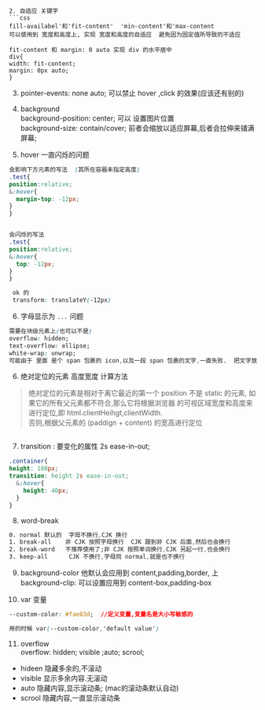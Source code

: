 
```

2. 自适应 关键字
```css
fill-availabel'和'fit-content'  'min-content'和'max-content  
可以使用到 宽度和高度上, 实现 宽度和高度的自适应  避免因为固定值所导致的不适应  

fit-content 和 margin: 0 auto 实现 div 的水平居中
div{
width: fit-content;
margin: 0px auto;
}
```
3. pointer-events: none auto; 可以禁止 hover ,click 的效果(应该还有别的)  
4. background  
background-position: center; 可以 设置图片位置  
background-size: contain/cover;  前者会缩放以适应屏幕,后者会拉伸来铺满屏幕;  


5. hover 一直闪烁的问题
```css
会影响下方元素的写法  (其所在容器未指定高度)
.test{
position:relative;
&:hover{
  margin-top: -12px;
}
}


会闪烁的写法  
.test{
position:relative;
&:hover{
  top: -12px;
}
}

 ok 的
 transform: translateY(-12px)
```
6. 字母显示为 `...` 问题  
```css
需要在块级元素上(也可以不是)  
overflow: hidden;  
text-overflow: ellipse;  
white-wrap: unwrap;  
可能由于 里面 是个 span 包裹的 icon,以及一段 span 包裹的文字,一直失败.  把文字放到 div 里,然后加上上面的样式  
```

6. 绝对定位的元素 高度宽度 计算方法  
> 绝对定位的元素是相对于离它最近的第一个 position 不是 static 的元素,  如果它的所有父元素都不符合,那么它将根据浏览器
 的可视区域宽度和高度来进行定位,即 html.clientHeihgt,clientWidth.  
 否则,根据父元素的 (paddign + content) 的宽高进行定位  
```的
```


7. transition :  要变化的属性  2s ease-in-out;  
```css
.container{
height: 100px;
transition: height 2s ease-in-out;
  &:hover{
    height: 40px;
  }
}
```

8. word-break  
```css
0. normal 默认的  字母不换行,CJK 换行  
1. break-all    非 CJK 按照字母换行  CJK 跟到非 CJK 后面,然后也会换行   
2. break-word   不推荐使用了;非 CJK 按照单词换行,CJK 另起一行,也会换行  
3. keep-all      CJK 不换行,字母同 normal,就是也不换行
```

9. background-color
他默认会应用到 content,padding,border, 上 
background-clip: 可以设置应用到 content-box,padding-box  


10. var 变量  
```css
--custom-color: #fae83d;  //定义变量,变量名是大小写敏感的    

用的时候 var(--custom-color,'default value')
```

11. overflow  
overflow: hidden; visible ;auto; scrool;    
- hideen 隐藏多余的,不滚动    
- visible  显示多余内容.无滚动  
- auto  隐藏内容,显示滚动条;  (mac的滚动条默认自动)  
- scrool  隐藏内容,一直显示滚动条  
